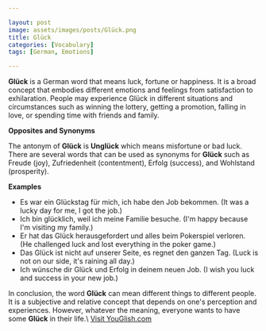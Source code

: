 ```yaml
---

layout: post
image: assets/images/posts/Glück.png
title: Glück
categories: [Vocabulary]
tags: [German, Emotions]

---
```


**Glück** is a German word that means luck, fortune or happiness. It is a broad concept that embodies different emotions and feelings from satisfaction to exhilaration. People may experience Glück in different situations and circumstances such as winning the lottery, getting a promotion, falling in love, or spending time with friends and family.

**Opposites and Synonyms**

The antonym of **Glück** is **Unglück** which means misfortune or bad luck. There are several words that can be used as synonyms for **Glück** such as Freude (joy), Zufriedenheit (contentment), Erfolg (success), and Wohlstand (prosperity).

**Examples**

- Es war ein Glückstag für mich, ich habe den Job bekommen. (It was a lucky day for me, I got the job.)
- Ich bin glücklich, weil ich meine Familie besuche. (I'm happy because I'm visiting my family.)
- Er hat das Glück herausgefordert und alles beim Pokerspiel verloren. (He challenged luck and lost everything in the poker game.)
- Das Glück ist nicht auf unserer Seite, es regnet den ganzen Tag. (Luck is not on our side, it's raining all day.)
- Ich wünsche dir Glück und Erfolg in deinem neuen Job. (I wish you luck and success in your new job.)

In conclusion, the word **Glück** can mean different things to different people. It is a subjective and relative concept that depends on one's perception and experiences. However, whatever the meaning, everyone wants to have some **Glück** in their life.\ <a id="yg-widget-0" class="youglish-widget" data-query="Glück" data-lang="german" data-components="8412" data-auto-start="0" data-bkg-color="theme_light" data-title="How%20to%20pronounce%20Glück%20in%20German"  rel="nofollow" href="https://youglish.com">Visit YouGlish.com</a><script async src="https://youglish.com/public/emb/widget.js" charset="utf-8"></script>